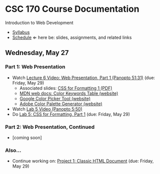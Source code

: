 # CSC 170 Course Documentation
Introduction to Web Development

- [Syllabus](syllabus.md)
- [Schedule](schedule.md)   &lArr; here be: slides, assignments, and related links

## Wednesday, May 27

### Part 1: Web Presentation

- Watch [Lecture 6 Video: Web Presentation, Part 1 (Panopto 51:31)](https://rochester.hosted.panopto.com/Panopto/Pages/Viewer.aspx?id=6b850b27-c330-400f-b9c1-abc70160782c) (due: Friday, May 29)
  - Associated slides: [CSS for Formatting 1 (PDF)](04a-web-presentation1/css-for-formatting1.pdf)
  - [MDN web docs: Color Keywords Table (website)](https://developer.mozilla.org/en-US/docs/Web/CSS/color_value#colors_table)
  - [Google Color Picker Tool (website)](https://www.google.com/search?q=color+picker+tool)
  - [Adobe Color Palette Generator (website)](https://color.adobe.com/create/color-wheel)
- Watch [Lab 5 Video (Panopto 5:50)](https://rochester.hosted.panopto.com/Panopto/Pages/Viewer.aspx?id=623e8a29-e195-450d-aaf5-abc800ebed5b)
- Do [Lab 5: CSS for Formatting, Part 1](https://docs.csc170.org/lab05-css-for-formatting1/instructions.html) (due: Friday, May 29)

### Part 2: Web Presentation, Continued

- [coming soon]

### Also...

- Continue working on: [Project 1: Classic HTML Document](project01-classic-html-document/instructions.md) (due: Friday, May 29)

